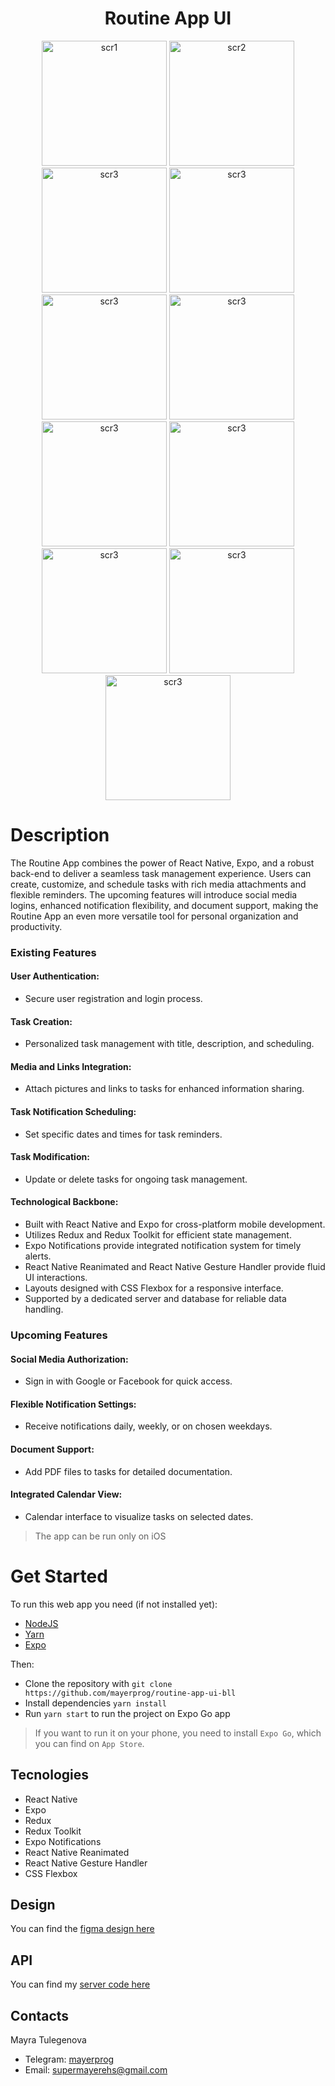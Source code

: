 <h1 align='center'>Routine App UI</h1>

<div align='center'>
    <img width='200px' src='/.github/photo_2_2023-12-11_21-13-55.jpg' alt='scr1'>
    <img width='200px' src='/.github/photo_1_2023-12-11_21-13-55.jpg' alt='scr2'>
    <img width='200px' src='/.github/photo_9_2023-12-11_21-13-55.jpg' alt='scr3'>
    <img width='200px' src='/.github/photo_2023-12-11_21-16-53.jpg' alt='scr3'>
    <img width='200px' src='/.github/photo_2023-12-11_21-23-11.jpg' alt='scr3'>
    <img width='200px' src='/.github/photo_3_2023-12-11_21-13-55.jpg' alt='scr3'>
    <img width='200px' src='/.github/photo_5_2023-12-11_21-13-55.jpg' alt='scr3'>
    <img width='200px' src='/.github/photo_4_2023-12-11_21-13-55.jpg' alt='scr3'>
    <img width='200px' src='/.github/photo_7_2023-12-11_21-13-55.jpg' alt='scr3'>
    <img width='200px' src='/.github/photo_8_2023-12-11_21-13-55.jpg' alt='scr3'>
    <img width='200px' src='/.github/photo_2023-12-12_09-51-59.jpg' alt='scr3'>
</div>

# Description

The Routine App combines the power of React Native, Expo, and a robust back-end to deliver a seamless task management experience. Users can create, customize, and schedule tasks with rich media attachments and flexible reminders. The upcoming features will introduce social media logins, enhanced notification flexibility, and document support, making the Routine App an even more versatile tool for personal organization and productivity.

### **Existing Features**

#### **User Authentication:**

- Secure user registration and login process.

#### **Task Creation:**

- Personalized task management with title, description, and scheduling.

#### **Media and Links Integration:**

- Attach pictures and links to tasks for enhanced information sharing.

#### **Task Notification Scheduling:**

- Set specific dates and times for task reminders.

#### **Task Modification:**

- Update or delete tasks for ongoing task management.

#### **Technological Backbone:**

- Built with React Native and Expo for cross-platform mobile development.
- Utilizes Redux and Redux Toolkit for efficient state management.
- Expo Notifications provide integrated notification system for timely alerts.
- React Native Reanimated and React Native Gesture Handler provide fluid UI interactions.
- Layouts designed with CSS Flexbox for a responsive interface.
- Supported by a dedicated server and database for reliable data handling.

### **Upcoming Features**

#### **Social Media Authorization:**

- Sign in with Google or Facebook for quick access.

#### **Flexible Notification Settings:**

- Receive notifications daily, weekly, or on chosen weekdays.

#### **Document Support:**

- Add PDF files to tasks for detailed documentation.

#### **Integrated Calendar View:**

- Calendar interface to visualize tasks on selected dates.

> The app can be run only on iOS

# Get Started

To run this web app you need (if not installed yet):

- [NodeJS](https://nodejs.org/en/)
- [Yarn](https://yarnpkg.com/)
- [Expo](https://docs.expo.dev/get-started/installation/)

Then:

- Clone the repository with `git clone https://github.com/mayerprog/routine-app-ui-bll`
- Install dependencies `yarn install`
- Run `yarn start` to run the project on Expo Go app

> If you want to run it on your phone, you need to install `Expo Go`, which you can find on `App Store`.

## Tecnologies

- React Native
- Expo
- Redux
- Redux Toolkit
- Expo Notifications
- React Native Reanimated
- React Native Gesture Handler
- CSS Flexbox

## Design

You can find the [figma design here](https://www.figma.com/file/ZCyuMsuoshICM0soWSnqaM/routine-app?type=design&node-id=33-589&mode=design&t=EKrzSEqfcvplYUxu-0)

## API

You can find my [server code here](https://github.com/mayerprog/routine-app-api)

## Contacts

<p>Mayra Tulegenova</p>

- Telegram: [mayerprog](https://t.me/mayerprog)
- Email: [supermayerehs@gmail.com](supermayerehs@gmail.com)
